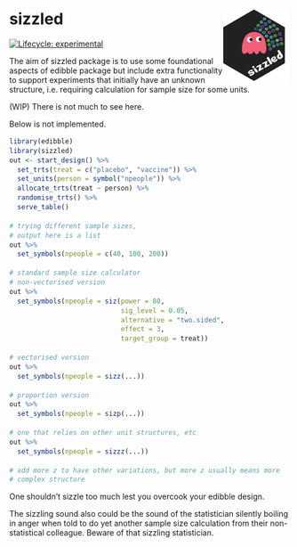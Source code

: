 
<!-- README.md is generated from README.Rmd. Please edit that file -->

# sizzled <img src="man/figures/logo.png" align="right" alt="" width="120" />

<!-- badges: start -->

[![Lifecycle:
experimental](https://img.shields.io/badge/lifecycle-experimental-orange.svg)](https://www.tidyverse.org/lifecycle/#experimental)
<!-- badges: end -->

The aim of sizzled package is to use some foundational aspects of
edibble package but include extra functionality to support experiments
that initially have an unknown structure, i.e. requiring calculation for
sample size for some units.

(WIP) There is not much to see here.

Below is not implemented.

``` r
library(edibble)
library(sizzled)
out <- start_design() %>% 
  set_trts(treat = c("placebo", "vaccine")) %>% 
  set_units(person = symbol("npeople")) %>% 
  allocate_trts(treat ~ person) %>% 
  randomise_trts() %>% 
  serve_table()

# trying different sample sizes, 
# output here is a list
out %>% 
  set_symbols(npeople = c(40, 100, 200))

# standard sample size calculator
# non-vectorised version
out %>% 
  set_symbols(npeople = siz(power = 80,
                            sig_level = 0.05,
                            alternative = "two.sided",
                            effect = 3,
                            target_group = treat))

# vectorised version
out %>% 
  set_symbols(npeople = sizz(...))

# proportion version
out %>% 
  set_symbols(npeople = sizp(...))

# one that relies on other unit structures, etc
out %>% 
  set_symbols(npeople = sizzz(...))

# add more z to have other variations, but more z usually means more
# complex structure
```

One shouldn’t sizzle too much lest you overcook your edibble design.

The sizzling sound also could be the sound of the statistician silently
boiling in anger when told to do yet another sample size calculation
from their non-statistical colleague. Beware of that sizzling
statistician.
